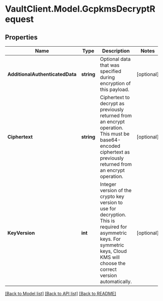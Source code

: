 # VaultClient.Model.GcpkmsDecryptRequest

## Properties

Name | Type | Description | Notes
------------ | ------------- | ------------- | -------------
**AdditionalAuthenticatedData** | **string** | Optional data that was specified during encryption of this payload. | [optional] 
**Ciphertext** | **string** | Ciphertext to decrypt as previously returned from an encrypt operation. This must be base64-encoded ciphertext as previously returned from an encrypt operation. | [optional] 
**KeyVersion** | **int** | Integer version of the crypto key version to use for decryption. This is required for asymmetric keys. For symmetric keys, Cloud KMS will choose the correct version automatically. | [optional] 

[[Back to Model list]](../README.md#documentation-for-models) [[Back to API list]](../README.md#documentation-for-api-endpoints) [[Back to README]](../README.md)

